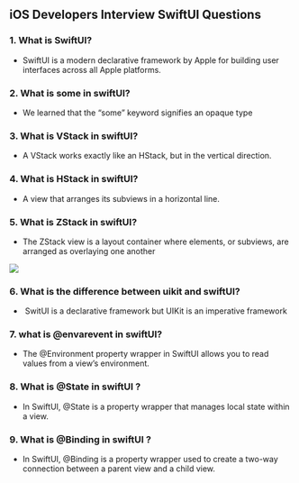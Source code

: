 ## iOS Developers Interview SwiftUI Questions

 ### 1. What is SwiftUI?
  - SwiftUI is a modern declarative framework by Apple for building user interfaces across all Apple platforms.

 ### 2. What is some in swiftUI?
  - We learned that the “some” keyword signifies an opaque type
    
 ### 3. What is VStack in swiftUI?
   - A VStack works exactly like an HStack, but in the vertical direction.

 ### 4. What is HStack in swiftUI?
   - A view that arranges its subviews in a horizontal line.

 ### 5. What is ZStack in swiftUI?
   - The ZStack view is a layout container where elements, or subviews, are arranged as overlaying one another

![](https://miro.medium.com/v2/resize:fit:1400/format:webp/1*Q5PisUZG2BoJYvfHExMiow.png)

### 6. What is the difference between uikit and swiftUI?
  -  SwitUI is a declarative framework but UIKit is an imperative framework

### 7. what is @envarevent in swiftUI?
  - The @Environment property wrapper in SwiftUI allows you to read values from a view’s environment. 

### 8. What is @State in swiftUI ?
  - In SwiftUI, @State is a property wrapper that manages local state within a view.

### 9. What is @Binding in swiftUI ?
  - In SwiftUI, @Binding is a property wrapper used to create a two-way connection between a parent view and a child view.
